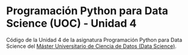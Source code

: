 # Programación Python para Data Science (UOC) - Unidad 4

Código de la Unidad 4 de la asignatura Programación Python para Data Science del [Máster Universitario de Ciencia de Datos (Data Science)](http://estudios.uoc.edu/es/masters-universitarios/data-science/presentacion).

